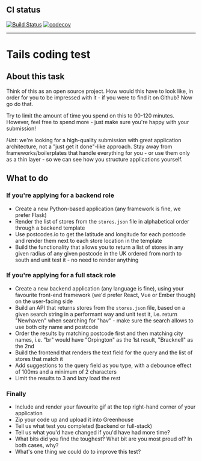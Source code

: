 ## CI status

[![Build Status](https://travis-ci.org/dev-11/coding-test.svg?branch=master)](https://travis-ci.org/dev-11/coding-test)
[![codecov](https://codecov.io/gh/dev-11/coding-test/branch/master/graph/badge.svg)](https://codecov.io/gh/dev-11/coding-test)



---

# Tails coding test

## About this task

Think of this as an open source project. How would this have to look like, in order for you to be impressed with it - if you were to find it on Github? Now go do that.

Try to limit the amount of time you spend on this to 90-120 minutes. However, feel free to spend more - just make sure you're happy with your submission!

_Hint_: we're looking for a high-quality submission with great application architecture, not a "just get it done"-like approach. Stay away from frameworks/boilerplates that handle everything for you - or use them only as a thin layer - so we can see how you structure applications yourself.

## What to do

### If you're applying for a backend role

* Create a new Python-based application (any framework is fine, we prefer Flask)
* Render the list of stores from the `stores.json` file in alphabetical order through a backend template
* Use postcodes.io to get the latitude and longitude for each postcode and render them next to each store location in the template
* Build the functionality that allows you to return a list of stores in any given radius of any given postcode in the UK ordered from north to south and unit test it - no need to render anything

### If you're applying for a full stack role

* Create a new backend application (any language is fine), using your favourite front-end framework (we'd prefer React, Vue or Ember though) on the user-facing side
* Build an API that returns stores from the `stores.json` file, based on a given search string in a performant way and unit test it, i.e. return "Newhaven" when searching for "hav" - make sure the search allows to use both city name and postcode
* Order the results by matching postcode first and then matching city names, i.e. "br" would have "Orpington" as the 1st result, "Bracknell" as the 2nd
* Build the frontend that renders the text field for the query and the list of stores that match it
* Add suggestions to the query field as you type, with a debounce effect of 100ms and a minimum of 2 characters
* Limit the results to 3 and lazy load the rest

### Finally

* Include and render your favourite gif at the top right-hand corner of your application
* Zip your code up and upload it into Greenhouse
* Tell us what test you completed (backend or full-stack)
* Tell us what you'd have changed if you'd have had more time?
* What bits did you find the toughest? What bit are you most proud of? In both cases, why?
* What's one thing we could do to improve this test?
